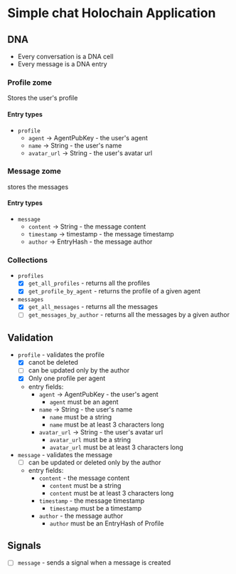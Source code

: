 # Simple chat Holochain Application

## DNA

- Every conversation is a DNA cell
- Every message is a DNA entry

### Profile zome

Stores the user's profile

#### Entry types

- `profile`
    - `agent` -> AgentPubKey - the user's agent
    - `name` -> String - the user's name
    - `avatar_url` -> String - the user's avatar url

### Message zome

stores the messages

#### Entry types

- `message`
    - `content` -> String - the message content
    - `timestamp` -> timestamp - the message timestamp
    - `author` -> EntryHash - the message author
  
### Collections

- `profiles`
    - [x] `get_all_profiles` - returns all the profiles
    - [x] `get_profile_by_agent` - returns the profile of a given agent

- `messages`
    - [x] `get_all_messages` - returns all the messages
    - [ ] `get_messages_by_author` - returns all the messages by a given author

## Validation

- `profile` - validates the profile
    - [x] canot be deleted
    - [ ] can be updated only by the author
    - [x] Only one profile per agent
    - entry fields:
      - `agent` -> AgentPubKey - the user's agent
          - `agent` must be an agent
      - `name` -> String - the user's name
          - `name` must be a string
          - `name` must be at least 3 characters long
      - `avatar_url` -> String - the user's avatar url
          - `avatar_url` must be a string
          - `avatar_url` must be at least 3 characters long
- `message` - validates the message
    - [ ] can be updated or deleted only by the author
    - entry fields:
      - `content` - the message content
          - `content` must be a string
          - `content` must be at least 3 characters long
      - `timestamp` - the message timestamp
          - `timestamp` must be a timestamp
      - `author` - the message author
          - `author` must be an EntryHash of Profile

## Signals

- [ ] `message` - sends a signal when a message is created